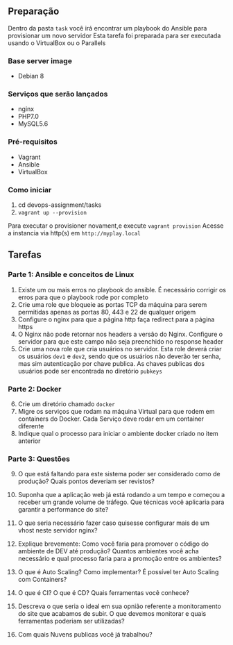 ## Preparação
Dentro da pasta `task` você irá encontrar um playbook do Ansible para provisionar um novo servidor
Esta tarefa foi preparada para ser executada usando o VirtualBox ou o Parallels

### Base server image
- Debian 8

### Serviços que serão lançados
- nginx
- PHP7.0
- MySQL5.6

### Pré-requisitos
- Vagrant
- Ansible
- VirtualBox

### Como iniciar
1. cd devops-assignment/tasks 
2. `vagrant up --provision`

Para executar o provisioner novament,e execute `vagrant provision`
Acesse a instancia via http(s) em `http://myplay.local`

## Tarefas
### Parte 1: Ansible e conceitos de Linux
01. Existe um ou mais erros no playbook do ansible. É necessário corrigir os erros para que o playbook rode por completo
02. Crie uma role que bloqueie as portas TCP da máquina para serem permitidas apenas as portas 80, 443 e 22 de qualquer origem
03. Configure o nginx para que a página http faça redirect para a página https
04. O Nginx não pode retornar nos headers a versão do Nginx. Configure o servidor para que este campo não seja preenchido no response header
05. Crie uma nova role que cria usuários no servidor. Esta role deverá criar os usuários `dev1` e `dev2`, sendo que os usuários não deverão ter senha, mas sim autenticação por chave publica. As chaves publicas dos usuários pode ser encontrada no diretório `pubkeys`

### Parte 2: Docker
06. Crie um diretório chamado `docker`
07. Migre os serviços que rodam na máquina Virtual para que rodem em containers do Docker. Cada Serviço deve rodar em um container diferente
08. Indique qual o processo para iniciar o ambiente docker criado no item anterior

### Parte 3: Questões

09. O que está faltando para este sistema poder ser considerado como de produção? Quais pontos deveriam ser revistos? 

10. Suponha que a aplicação web já está rodando a um tempo e começou a receber um grande volume de tráfego. Que técnicas você aplicaria para garantir a performance do site?

11. O que seria necessário fazer caso quisesse configurar mais de um vhost neste servidor nginx?

12. Explique brevemente: Como você faria para promover o código do ambiente de DEV até produção? Quantos ambientes você acha necessário e qual processo faria para a promoção entre os ambientes?

13. O que é Auto Scaling? Como implementar? É possível ter Auto Scaling com Containers?

14. O que é CI? O que é CD? Quais ferramentas você conhece?

15. Descreva o que seria o ideal em sua opnião referente a monitoramento do site que acabamos de subir. O que devemos monitorar e quais ferramentas poderiam ser utilizadas?

16. Com quais Nuvens publicas você já trabalhou?

